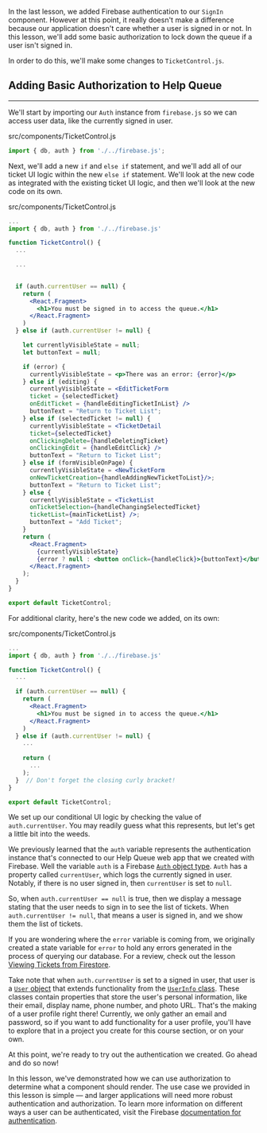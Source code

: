 In the last lesson, we added Firebase authentication to our `SignIn` component. However at this point, it really doesn't make a difference because our application doesn't care whether a user is signed in or not. In this lesson, we'll add some basic authorization to lock down the queue if a user isn't signed in.

In order to do this, we'll make some changes to `TicketControl.js`.

## Adding Basic Authorization to Help Queue
---

We'll start by importing our `Auth` instance from `firebase.js` so we can access user data, like the currently signed in user.

<div class="filename">src/components/TicketControl.js</div>

```js
import { db, auth } from './../firebase.js';
```

Next, we'll add a new `if` and `else if` statement, and we'll add all of our ticket UI logic within the new `else if` statement. We'll look at the new code as integrated with the existing ticket UI logic, and then we'll look at the new code on its own.  

<div class="filename">src/components/TicketControl.js</div>

```jsx
...
import { db, auth } from './../firebase.js'

function TicketControl() {
  ...

  ...
  

  if (auth.currentUser == null) {
    return (
      <React.Fragment>
        <h1>You must be signed in to access the queue.</h1>
      </React.Fragment>
    )
  } else if (auth.currentUser != null) {

    let currentlyVisibleState = null;
    let buttonText = null; 

    if (error) {
      currentlyVisibleState = <p>There was an error: {error}</p>
    } else if (editing) {      
      currentlyVisibleState = <EditTicketForm 
      ticket = {selectedTicket} 
      onEditTicket = {handleEditingTicketInList} />
      buttonText = "Return to Ticket List";
    } else if (selectedTicket != null) {
      currentlyVisibleState = <TicketDetail 
      ticket={selectedTicket} 
      onClickingDelete={handleDeletingTicket}
      onClickingEdit = {handleEditClick} />
      buttonText = "Return to Ticket List";
    } else if (formVisibleOnPage) {
      currentlyVisibleState = <NewTicketForm 
      onNewTicketCreation={handleAddingNewTicketToList}/>;
      buttonText = "Return to Ticket List"; 
    } else {
      currentlyVisibleState = <TicketList 
      onTicketSelection={handleChangingSelectedTicket} 
      ticketList={mainTicketList} />;
      buttonText = "Add Ticket"; 
    }
    return (
      <React.Fragment>
        {currentlyVisibleState}
        {error ? null : <button onClick={handleClick}>{buttonText}</button>} 
      </React.Fragment>
    );
  }
}

export default TicketControl;
```

For additional clarity, here's the new code we added, on its own:

<div class="filename">src/components/TicketControl.js</div>

```jsx
...
import { db, auth } from './../firebase.js'

function TicketControl() {
  ...

  if (auth.currentUser == null) {
    return (
      <React.Fragment>
        <h1>You must be signed in to access the queue.</h1>
      </React.Fragment>
    )
  } else if (auth.currentUser != null) {
    ... 
    
    return (
      ...
    );
  }  // Don't forget the closing curly bracket!
}

export default TicketControl;
```

We set up our conditional UI logic by checking the value of `auth.currentUser`. You may readily guess what this represents, but let's get a little bit into the weeds. 

We previously learned that the `auth` variable represents the authentication instance that's connected to our Help Queue web app that we created with Firebase. Well the variable `auth` is a Firebase [`Auth` object type](https://firebase.google.com/docs/reference/js/auth.auth.md#auth_interface). `Auth` has a property called `currentUser`, which logs the currently signed in user. Notably, if there is no user signed in, then `currentUser` is set to `null`. 

So, when `auth.currentUser == null` is true, then we display a message stating that the user needs to sign in to see the list of tickets. When `auth.currentUser != null`, that means a user is signed in, and we show them the list of tickets. 

If you are wondering where the `error` variable is coming from, we originally created a state variable for `error` to hold any errors generated in the process of querying our database. For a review, check out the lesson [Viewing Tickets from Firestore](https://www.learnhowtoprogram.com/lessons/viewing-tickets-from-firestore).

Take note that when `auth.currentUser` is set to a signed in user, that user is a [`User` object](https://firebase.google.com/docs/reference/js/auth.user.md#user_interface) that extends functionality from the [`UserInfo` class](https://firebase.google.com/docs/reference/js/auth.userinfo.md#userinfo_interface). These classes contain properties that store the user's personal information, like their email, display name, phone number, and photo URL. That's the making of a user profile right there! Currently, we only gather an email and password, so if you want to add functionality for a user profile, you'll have to explore that in a project you create for this course section, or on your own. 

At this point, we're ready to try out the authentication we created. Go ahead and do so now!

In this lesson, we've demonstrated how we can use authorization to determine what a component should render. The use case we provided in this lesson is simple — and larger applications will need more robust authentication and authorization. To learn more information on different ways a user can be authenticated, visit the Firebase [documentation for authentication](https://firebase.google.com/docs/auth/web/start).
